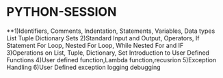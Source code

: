 # PYTHON-SESSION
**1)Identifiers, Comments, Indentation, Statements, Variables, Data types List Tuple Dictionary Sets
2)Standard Input and Output, Operators, If Statement For Loop, Nested For Loop, While Nested For and IF
3)Operations on List, Tuple, Dictionary, Set Introduction to User Defined Functions
4)User defined function,Lambda function,recusrion
5)Exception Handling
6)User Defined exception logging debugging
